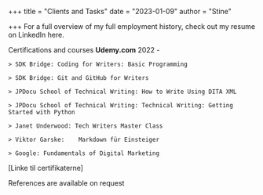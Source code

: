 +++ 
title = "Clients and Tasks" 
date = "2023-01-09" 
author = "Stine" 

+++
For a full overview of my full employment history, check out my resume on LinkedIn here.

Certifications and courses
**Udemy.com**
2022 -  

    > SDK Bridge: Coding for Writers: Basic Programming

    > SDK Bridge: Git and GitHub for Writers
    
    > JPDocu School of Technical Writing: How to Write Using DITA XML

    > JPDocu School of Technical Writing: Technical Writing: Getting Started with Python

    > Janet Underwood: Tech Writers Master Class

    > Viktor Garske:	Markdown für Einsteiger	

    > Google: Fundamentals of Digital Marketing	

[Linke til certifikaterne]

References are available on request


